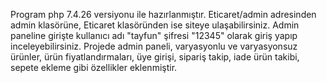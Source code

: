 Program php 7.4.26 versiyonu ile hazırlanmıştır. Eticaret/admin adresinden admin klasörüne, Eticaret klasöründen ise siteye ulaşabilirsiniz. Admin paneline girişte kullanıcı adı "tayfun" şifresi "12345" olarak giriş yapıp inceleyebilirsiniz.
Projede admin paneli, varyasyonlu ve varyasyonsuz ürünler, ürün fiyatlandırmaları, üye girişi, sipariş takip, iade ürün takibi, sepete ekleme gibi özellikler eklenmiştir.
